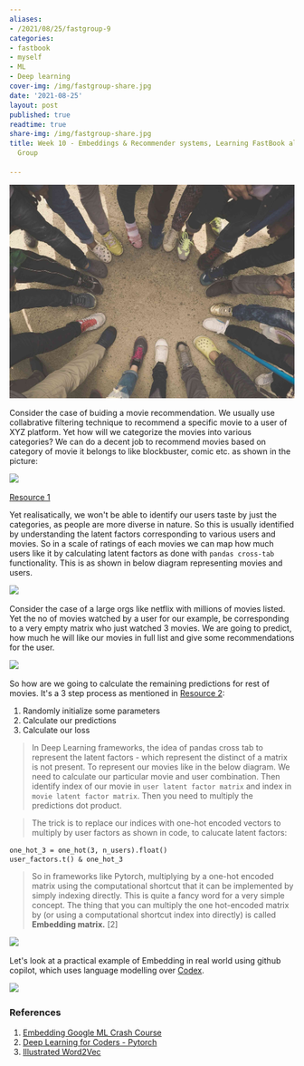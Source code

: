 ```yaml
---
aliases:
- /2021/08/25/fastgroup-9
categories:
- fastbook
- myself
- ML
- Deep learning
cover-img: /img/fastgroup-share.jpg
date: '2021-08-25'
layout: post
published: true
readtime: true
share-img: /img/fastgroup-share.jpg
title: Week 10 - Embeddings & Recommender systems, Learning FastBook along with Study
  Group

---
```


![](/posts/images/fastgroup-share.jpg)

Consider the case of buiding a movie recommendation. We usually use collabrative filtering technique to recommend
a specific movie to a user of XYZ platform. Yet how will we categorize the movies into various categories? We can
do a decent job to recommend movies based on category of movie it belongs to like blockbuster, comic etc. as shown in the picture:

![](https://user-images.githubusercontent.com/24592806/130835070-6be3023d-5fe3-4dd7-aacd-8378fc97b23f.png)

[Resource 1](https://developers.google.com/machine-learning/crash-course/embeddings/video-lecture)

Yet realisatically, we won't be able to identify our users taste by just the categories, as people are more diverse in nature.
So this is usually identified by understanding the latent factors corresponding to various users and movies. So in 
a scale of ratings of each movies we can map how much users like it by calculating latent factors as done with `pandas cross-tab` functionality.
This is as shown in below diagram representing movies and users.

![](https://user-images.githubusercontent.com/24592806/130792010-3941f9e8-f6b3-48e2-a5a9-761dd60763c4.png)

Consider the case of a large orgs like netflix with millions of movies listed. Yet the no of movies watched by a user for our example,
be corresponding to a very empty matrix who just watched 3 movies. We are going to predict,
how much he will like our movies in full list and give some recommendations for the user.

![](https://user-images.githubusercontent.com/24592806/130836043-e1e73208-efd5-4ba1-9d9d-cf0a796af215.png)

So how are we going to calculate the remaining predictions for rest of movies. It's a 3 step process as mentioned in [Resource 2](https://github.com/fastai/fastbook):

1. Randomly initialize some parameters
2. Calculate our predictions
3. Calculate our loss

> In Deep Learning frameworks, the idea of pandas cross tab to represent the latent factors - which represent the distinct  of a matrix is not
present. To represent our movies like in the below diagram. We need to calculate our particular movie and user combination. Then identify index
of our movie in `user latent factor matrix` and index in `movie latent factor matrix`. Then you need to multiply the predictions dot product.

> The trick is to replace our indices with one-hot encoded vectors to multiply by user factors as shown in code, to calucate latent factors:

```
one_hot_3 = one_hot(3, n_users).float()
user_factors.t() & one_hot_3
```

> So in frameworks like Pytorch, multiplying by a one-hot encoded matrix using the
computational shortcut that it can be implemented by simply indexing directly. This is quite a fancy word for a very simple
concept. The thing that you can multiply the one hot-encoded matrix by (or using a computational shortcut
index into directly) is called **Embedding matrix.** [2]

![](https://user-images.githubusercontent.com/24592806/130845223-320e23bf-50ec-4e44-90aa-2d5a5999c4ce.png)

Let's look at a practical example of Embedding in real world using github copilot, which uses language modelling over [Codex](https://copilot.github.com/).

![](https://user-images.githubusercontent.com/24592806/130845726-60cd3e7b-d436-4306-a948-77e14e33d20a.png)


<!-- The user may say, the ads of words in User agents. We need to identify from set of words, and based on 3 dimensional embedding
value. ANd then predict the value. It's optimized using L2. Just by learning , using back propogating. The embedding will
be learned by the program.


- Where is the training data from? How randomly recommend
- Bigger logit layer, then with a distribution. WIth 1 million dataset, you realize there is a lot of issues. Then predict the value. -->

### References

1. [Embedding Google ML Crash Course](https://developers.google.com/machine-learning/crash-course/embeddings/video-lecture)
2. [Deep Learning for Coders - Pytorch](https://github.com/fastai/fastbook)
3. [Illustrated Word2Vec](https://jalammar.github.io/illustrated-word2vec/)
